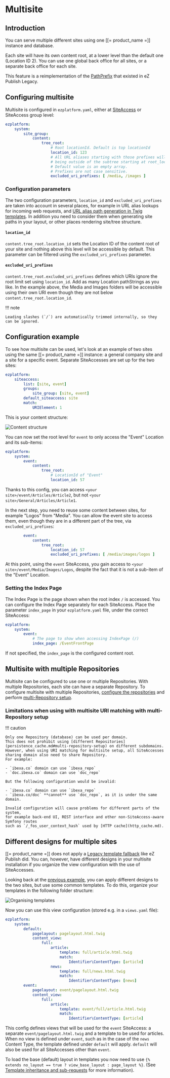 # Multisite

## Introduction

You can serve multiple different sites using one [[= product_name =]] instance and database.

Each site will have its own content root, at a lower level than the default one (Location ID 2).
You can use one global back office for all sites, or a separate back office for each site.

This feature is a reimplementation of the [PathPrefix](http://doc.ez.no/eZ-Publish/Technical-manual/4.x/Reference/Configuration-files/site.ini/SiteAccessSettings/PathPrefix) that existed in eZ Publish Legacy.

## Configuring multisite

Multisite is configured in `ezplatform.yaml`, either at [SiteAccess](siteaccess.md) or SiteAccess group level:

``` yaml
ezplatform:
    system:
        site_group:
            content:
                tree_root:
                    # Root locationId. Default is top locationId
                    location_id: 123
                    # All URL aliases starting with those prefixes will be considered
                    # being outside of the subtree starting at root_location.
                    # Default value is an empty array.
                    # Prefixes are not case sensitive.
                    excluded_uri_prefixes: [ /media, /images ]
```

### Configuration parameters

The two configuration parameters, `location_id` and `excluded_uri_prefixes` are taken into account in several places,
for example in URL alias lookups for incoming web requests, and [URL alias path generation in Twig templates](templates.md#adding-links).
In addition you need to consider them when generating site paths in your layout, or other places rendering site/tree structure.

#### `location_id`

`content.tree_root.location_id` sets the Location ID of the content root of your site
and nothing above this level will be accessible by default.
This parameter can be filtered using the `excluded_uri_prefixes` parameter.

#### `excluded_uri_prefixes`

`content.tree_root.excluded_uri_prefixes` defines which URIs ignore the root limit set using `location_id`.
Add as many Location pathStrings as you like.
In the example above, the Media and Images folders will be accessible using their own URI even though they are not below `content.tree_root.location_id`.

!!! note

    Leading slashes (`/`) are automatically trimmed internally, so they can be ignored.

## Configuration example

To see how multisite can be used, let's look at an example of two sites using the same [[= product_name =]] instance: a general company site and a site for a specific event.
Separate SiteAccesses are set up for the two sites:

``` yaml
ezplatform:
    siteaccess:
        list: [site, event]
        groups:
            site_group: [site, event]
        default_siteaccess: site
        match:
            URIElement: 1
```

This is your content structure:

![Content structure](img/config_content_structure.png "Content structure")

You can now set the root level for `event` to only access the "Event" Location and its sub-items:

``` yaml
ezplatform:
    system:
        event:
            content:
                tree_root:
                    # LocationId of "Event"
                    location_id: 57
```

Thanks to this config, you can access `<your site>/event/Articles/Article2`, but not `<your site>/General/Articles/Article1`.

In the next step, you need to reuse some content between sites, for example "Logos" from "Media".
You can allow the event site to access them, even though they are in a different part of the tree, via `excluded_uri_prefixes`:

``` yaml
        event:
            content:
                tree_root:
                    location_id: 57
                    excluded_uri_prefixes: [ /media/images/logos ]
```

At this point, using the `event` SiteAccess, you gain access to `<your site>/event/Media/Images/Logos`,
despite the fact that it is not a sub-item of the "Event" Location.

### Setting the Index Page

The Index Page is the page shown when the root index `/` is accessed.
You can configure the Index Page separately for each SiteAccess. Place the parameter `index_page` in your `ezplatform.yaml` file, under the correct SiteAccess:

``` yaml
ezplatform:
    system:
        event:
            # The page to show when accessing IndexPage (/)
            index_page: /EventFrontPage
```

If not specified, the `index_page` is the configured content root.

## Multisite with multiple Repositories

Multisite can be configured to use one or multiple Repositories.
With multiple Repositories, each site can have a separate Repository.
To configure multisite with multiple Repositories, [configure the repositories](config_repository.md) and perform [multi-Repository setup](persistence_cache.md#multi-repository-setup).

### Limitations when using with multisite URI matching with multi-Repository setup

!!! caution

    Only one Repository (database) can be used per domain.
    This does not prohibit using [different Repositories](persistence_cache.md#multi-repository-setup) on different subdomains.
    However, when using URI matching for multisite setup, all SiteAccesses sharing domain also need to share Repository.
    For example:

    - `ibexa.co` domain can use `ibexa_repo`
    - `doc.ibexa.co` domain can use `doc_repo`

    But the following configuration would be invalid:

    - `ibexa.co` domain can use `ibexa_repo`
    - `ibexa.co/doc` **cannot** use `doc_repo`, as it is under the same domain.

    Invalid configuration will cause problems for different parts of the system,
    for example back-end UI, REST interface and other non-SiteAccess-aware Symfony routes
    such as `/_fos_user_context_hash` used by [HTTP cache](http_cache.md).

## Different designs for multiple sites

[[= product_name =]] does not apply a [Legacy template fallback](https://doc.ez.no/display/EZP/Legacy+template+fallback) like eZ Publish did.
You can, however, have different designs in your multisite installation if you organize the view configuration with the use of SiteAccesses.

Looking back at the [previous example](#configuration-example), you can apply different designs to the two sites, but use some common templates.
To do this, organize your templates in the following folder structure:

![Organising templates](img/organising_templates.png "Organising templates")

Now you can use this view configuration (stored e.g. in a `views.yaml` file):

``` yaml
ezplatform:
    system:
        default:
            pagelayout: pagelayout.html.twig
            content_view:
                full:
                    article:
                        template: full/article.html.twig
                        match:
                            Identifier\ContentType: [article]
                    news:
                        template: full/news.html.twig
                        match:
                            Identifier\ContentType: [news]
        event:
            pagelayout: event/pagelayout.html.twig
            content_view:
                full:
                    article:
                        template: event/full/article.html.twig
                        match:
                            Identifier\ContentType: [article]
```

This config defines views that will be used for the `event` SiteAccess:
a separate `event/pagelayout.html.twig` and a template to be used for articles.
When no view is defined under `event`, such as in the case of the `news` Content Type,
the template defined under `default` will apply. `default` will also be used for all SiteAccesses other than `event`.

To load the base (default) layout in templates you now need to use `{% extends no_layout == true ? view_base_layout : page_layout %}`.
(See [Template inheritance and sub-requests](content_rendering.md#template-inheritance-and-sub-requests) for more information).
